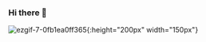 ### Hi there 👋
![ezgif-7-0fb1ea0ff365](https://user-images.githubusercontent.com/40334272/94415425-2dc40a80-0186-11eb-9652-8e29a6425095.gif){:height="200px" width="150px"}
